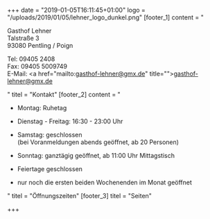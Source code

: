 +++
date = "2019-01-05T16:11:45+01:00"
logo = "/uploads/2019/01/05/lehner_logo_dunkel.png"
[footer_1]
content = "<p>Gasthof Lehner<br>Talstraße 3<br>93080 Pentling / Poign</p><p>Tel: 09405 2408 <br>Fax: 09405 5009749<br>E-Mail: <a href=\"mailto:gasthof-lehner@gmx.de\" title=\"\">gasthof-lehner@gmx.de</a></p>"
titel = "Kontakt"
[footer_2]
content = "<ul><li><p>Montag: Ruhetag</p></li><li><p>Dienstag - Freitag: 16:30 - 23:00 Uhr</p></li><li><p>Samstag: geschlossen<br>(bei Voranmeldungen abends geöffnet, ab 20 Personen)</p></li><li><p>Sonntag: ganztägig geöffnet, ab 11:00 Uhr Mittagstisch</p></li><li><p>Feiertage geschlossen</p></li><li><p>nur noch die ersten beiden Wochenenden im Monat geöffnet</p></li></ul>"
titel = "Öffnungszeiten"
[footer_3]
titel = "Seiten"

+++
